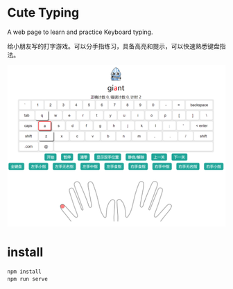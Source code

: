 # Cute Typing
A web page to learn and practice Keyboard typing.

给小朋友写的打字游戏。可以分手指练习，具备高亮和提示，可以快速熟悉键盘指法。

![1655902528539.png](./img/1655902528539.png)

# install
```s
npm install
npm run serve
```